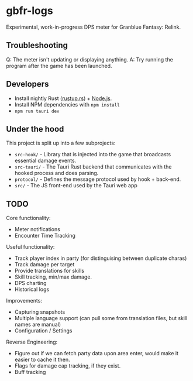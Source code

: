 # gbfr-logs

Experimental, work-in-progress DPS meter for Granblue Fantasy: Relink.

## Troubleshooting

Q: The meter isn't updating or displaying anything.
A: Try running the program after the game has been launched.

## Developers

- Install nightly Rust ([rustup.rs](https://rustup.rs/)) + [Node.js](https://nodejs.org/en/download).
- Install NPM dependencies with `npm install`
- `npm run tauri dev`

## Under the hood

This project is split up into a few subprojects:

- `src-hook/` - Library that is injected into the game that broadcasts essential damage events.
- `src-tauri/` - The Tauri Rust backend that communicates with the hooked process and does parsing.
- `protocol/` - Defines the message protocol used by hook + back-end.
- `src/` - The JS front-end used by the Tauri web app

## TODO

Core functionality:

- Meter notifications
- Encounter Time Tracking

Useful functionality:

- Track player index in party (for distinguising between duplicate charas)
- Track damage per target
- Provide translations for skills
- Skill tracking, min/max damage.
- DPS charting
- Historical logs

Improvements:

- Capturing snapshots
- Multiple language support (can pull some from translation files, but skill names are manual)
- Configuration / Settings

Reverse Engineering:

- Figure out if we can fetch party data upon area enter, would make it easier to cache it then.
- Flags for damage cap tracking, if they exist.
- Buff tracking
